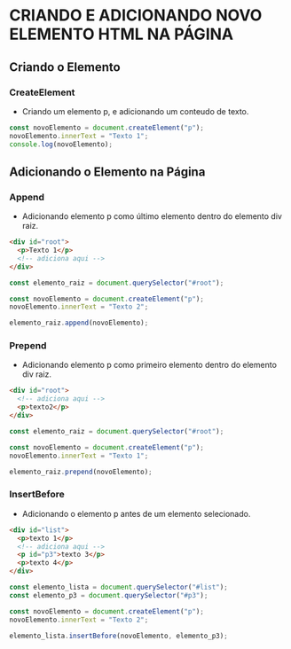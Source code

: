 # CRIANDO E ADICIONANDO NOVO ELEMENTO HTML NA PÁGINA

## Criando o Elemento

### CreateElement

- Criando um elemento p, e adicionando um conteudo de texto.

```js
const novoElemento = document.createElement("p");
novoElemento.innerText = "Texto 1";
console.log(novoElemento);
```

## Adicionando o Elemento na Página

### Append

- Adicionando elemento p como último elemento dentro do elemento div raiz.

```html
<div id="root">
  <p>Texto 1</p>
  <!-- adiciona aqui -->
</div>
```

```js
const elemento_raiz = document.querySelector("#root");

const novoElemento = document.createElement("p");
novoElemento.innerText = "Texto 2";

elemento_raiz.append(novoElemento);
```

### Prepend

- Adicionando elemento p como primeiro elemento dentro do elemento div raiz.

```html
<div id="root">
  <!-- adiciona aqui -->
  <p>texto2</p>
</div>
```

```js
const elemento_raiz = document.querySelector("#root");

const novoElemento = document.createElement("p");
novoElemento.innerText = "Texto 1";

elemento_raiz.prepend(novoElemento);
```

### InsertBefore

- Adicionando o elemento p antes de um elemento selecionado.

```html
<div id="list">
  <p>texto 1</p>
  <!-- adiciona aqui -->
  <p id="p3">texto 3</p>
  <p>texto 4</p>
</div>
```

```js
const elemento_lista = document.querySelector("#list");
const elemento_p3 = document.querySelector("#p3");

const novoElemento = document.createElement("p");
novoElemento.innerText = "Texto 2";

elemento_lista.insertBefore(novoElemento, elemento_p3);
```
